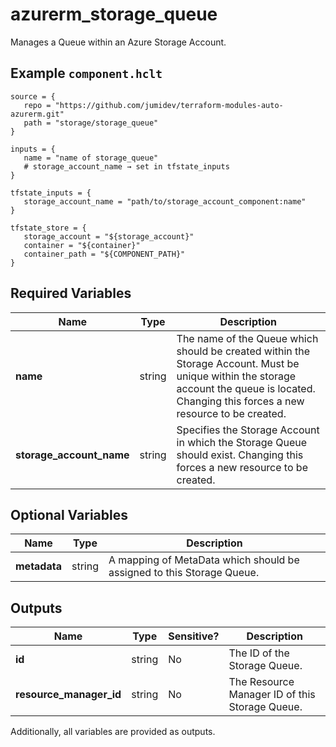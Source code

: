 # azurerm_storage_queue

Manages a Queue within an Azure Storage Account.

## Example `component.hclt`

```hcl
source = {
   repo = "https://github.com/jumidev/terraform-modules-auto-azurerm.git"   
   path = "storage/storage_queue"   
}

inputs = {
   name = "name of storage_queue"   
   # storage_account_name → set in tfstate_inputs
}

tfstate_inputs = {
   storage_account_name = "path/to/storage_account_component:name"   
}

tfstate_store = {
   storage_account = "${storage_account}"   
   container = "${container}"   
   container_path = "${COMPONENT_PATH}"   
}

```

## Required Variables

| Name | Type |  Description |
| ---- | --------- |  ----------- |
| **name** | string |  The name of the Queue which should be created within the Storage Account. Must be unique within the storage account the queue is located. Changing this forces a new resource to be created. | 
| **storage_account_name** | string |  Specifies the Storage Account in which the Storage Queue should exist. Changing this forces a new resource to be created. | 

## Optional Variables

| Name | Type |  Description |
| ---- | --------- |  ----------- |
| **metadata** | string |  A mapping of MetaData which should be assigned to this Storage Queue. | 



## Outputs

| Name | Type | Sensitive? | Description |
| ---- | ---- | --------- | --------- |
| **id** | string | No  | The ID of the Storage Queue. | 
| **resource_manager_id** | string | No  | The Resource Manager ID of this Storage Queue. | 

Additionally, all variables are provided as outputs.
